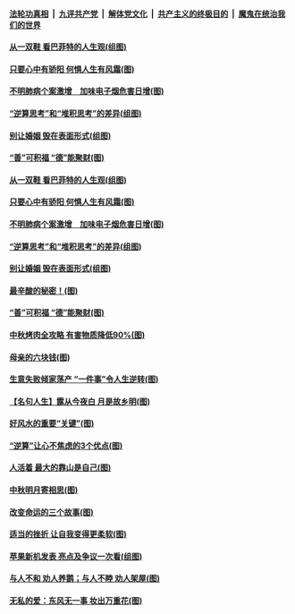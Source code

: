 ####  [法轮功真相](../../../../basic/blob/master/README.md?t=09141152) &nbsp;|&nbsp; [九评共产党](../../../../9ping.md/blob/master/README.md?t=09141152) &nbsp;|&nbsp; [解体党文化](../../../../jtdwh.md/blob/master/README.md?t=09141152)  &nbsp;|&nbsp; [共产主义的终极目的](../../../../gczydzjmd.md/blob/master/README.md?t=09141152) &nbsp;|&nbsp; [魔鬼在统治我们的世界](../../../../mgztzwmdsj.md/blob/master/README.md?t=09141152) 

#### [从一双鞋 看巴菲特的人生观(组图)](../pages/p8/907311.md?t=09141152) 

#### [只要心中有骄阳 何惧人生有风霜(图)](../pages/p8/907320.md?t=09141152) 

#### [不明肺病个案激增　加味电子烟危害日增(图)](../pages/p8/907307.md?t=09141152) 

#### [“逆算思考”和“堆积思考”的差异(组图)](../pages/p8/907229.md?t=09141152) 

#### [别让婚姻 毁在表面形式(组图)](../pages/p8/907118.md?t=09141152) 

#### [“善”可积福 “德”能聚财(图)](../pages/p8/906906.md?t=09141152) 

#### [从一双鞋 看巴菲特的人生观(组图)](../pages/p8/907311.md?t=09141152) 

#### [只要心中有骄阳 何惧人生有风霜(图)](../pages/p8/907320.md?t=09141152) 

#### [不明肺病个案激增　加味电子烟危害日增(图)](../pages/p8/907307.md?t=09141152) 

#### [“逆算思考”和“堆积思考”的差异(组图)](../pages/p8/907229.md?t=09141152) 

#### [别让婚姻 毁在表面形式(组图)](../pages/p8/907118.md?t=09141152) 

#### [最辛酸的秘密！(图)](../pages/p8/906327.md?t=09141152) 

#### [“善”可积福 “德”能聚财(图)](../pages/p8/906906.md?t=09141152) 

#### [中秋烤肉全攻略 有害物质降低90%(图)](../pages/p8/907227.md?t=09141152) 

#### [母亲的六块钱(图)](../pages/p8/907107.md?t=09141152) 

#### [生意失败倾家荡产 “一件事”令人生逆转(图)](../pages/p8/907101.md?t=09141152) 

#### [【名句人生】露从今夜白 月是故乡明(图)](../pages/p8/906558.md?t=09141152) 

#### [好风水的重要“关键”(图)](../pages/p8/907087.md?t=09141152) 

#### [“逆算”让心不焦虑的3个优点(图)](../pages/p8/907070.md?t=09141152) 

#### [人活着 最大的靠山是自己(图)](../pages/p8/906329.md?t=09141152) 

#### [中秋明月寄相思(图)](../pages/p8/906932.md?t=09141152) 

#### [改变命运的三个故事(图)](../pages/p8/906257.md?t=09141152) 

#### [适当的挫折 让自我变得更柔软(图)](../pages/p8/906984.md?t=09141152) 

#### [苹果新机发表 亮点及争议一次看(组图)](../pages/p8/906967.md?t=09141152) 

#### [与人不和 劝人养鹅；与人不睦 劝人架屋(图)](../pages/p8/906905.md?t=09141152) 

#### [无私的爱：东风无一事 妆出万重花(图)](../pages/p8/906862.md?t=09141152) 

